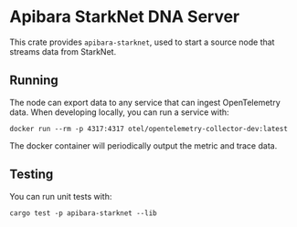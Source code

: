 # Apibara StarkNet DNA Server

This crate provides `apibara-starknet`, used to start a source node that
streams data from StarkNet.


## Running

The node can export data to any service that can ingest OpenTelemetry data.
When developing locally, you can run a service with:

```
docker run --rm -p 4317:4317 otel/opentelemetry-collector-dev:latest
```

The docker container will periodically output the metric and trace data.


## Testing

You can run unit tests with:

```
cargo test -p apibara-starknet --lib
```

